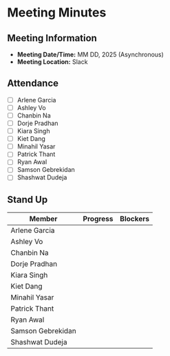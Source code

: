 # Meeting Minutes
## Meeting Information
- **Meeting Date/Time:** MM DD, 2025 (Asynchronous)
- **Meeting Location:** Slack

## Attendance
- [ ] Arlene Garcia
- [ ] Ashley Vo
- [ ] Chanbin Na
- [ ] Dorje Pradhan
- [ ] Kiara Singh
- [ ] Kiet Dang
- [ ] Minahil Yasar
- [ ] Patrick Thant
- [ ] Ryan Awal
- [ ] Samson Gebrekidan
- [ ] Shashwat Dudeja

## Stand Up
| Member            | Progress | Blockers |
| ----              | ----     | ---- |
| Arlene Garcia     | | |
| Ashley Vo         | | |
| Chanbin Na        | | |
| Dorje Pradhan     | | |
| Kiara Singh       | | |
| Kiet Dang         | | |
| Minahil Yasar     | | |
| Patrick Thant     | | |
| Ryan Awal         | | |
| Samson Gebrekidan | | |
| Shashwat Dudeja   | | |
